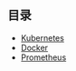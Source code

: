 ## 目录

* [Kubernetes](Kubernetes/README.md)
* [Docker](Docker/README.md)
* [Prometheus](Prometheus/README.md)
